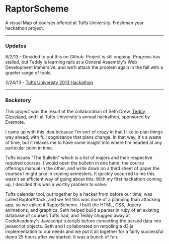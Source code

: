 RaptorScheme
============

A visual Map of courses offered at Tufts University. Freshman year hackathon project. 

***

### Updates


8/2/13 - Decided to put this on Github. Project is stil ongoing. Progress has stalled, but Teddy is learning rails at a General Assembly's Web Development Immersive, and we'll attack the problem again in the fall with a graeter range of tools. 

2/24/13 - [Tufts Univeristy 2013 Hackathon](http://tuftshackathon2013.eventbrite.com/)  


*** 

### Backstory  


This project was the result of the collaboration of Seth Drew, [Teddy Cleveland](https://github.com/tcclevela), and I at Tufts University's annual hackathon, sponsored by Evernote. 

I came up with this idea because I'm sort of crazy in that I like to plan things way ahead, with full cognizance that plans change. In that way, it's a waste of time, but it relaxes me to have some insight into where I'm headed at any particular point in time. 

Tufts issues "The Bulletin" which is a list of majors and their respective required courses. I would open the bulletin in one hand, the course offerings manual in the other, and write down on a third sheet of paper the courses I might take in coming semesters. It quickly occurred to me this wasn't an efficient way of going about this. With my first hackathon coming up, I decided this was a worthy problem to solve. 

Tufts calendar tool, put together by a hacker from before our time, was called RaptorAttack, and we felt this was more of a planning than attacking app, so we called it RaptorScheme. I built the HTML, CSS, Jquery animations, and graphics. Seth helped build a parser in ruby of an existing database of courses Tufts had, and Teddy chugged away at CodeAcademy's Javascript tutorials before converting the parsed data into javascript objects. Seth and I collaborated on retooling a d3.js implementation to our needs and we put it all together for a fairly successful demo 25 hours after we started. It was a bunch of fun. 

